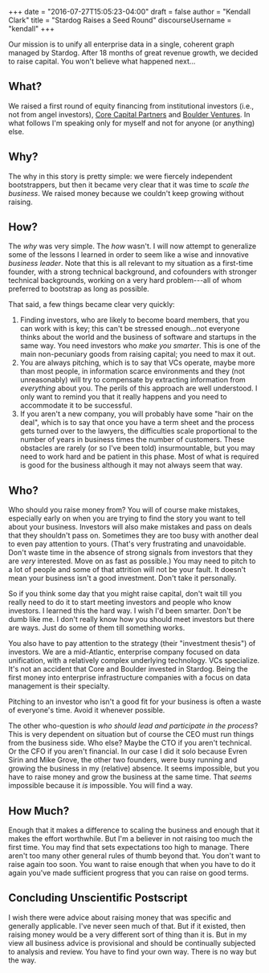 +++
date = "2016-07-27T15:05:23-04:00"
draft =  false
author = "Kendall Clark"
title = "Stardog Raises a Seed Round"
discourseUsername = "kendall"
+++

Our mission is to unify all enterprise data in a single, coherent graph managed
by Stardog. After 18 months of great revenue growth, we decided to raise
capital. You won't believe what happened next... <!--more-->

## What?

We raised a first round of equity financing from institutional investors (i.e.,
not from angel investors), [Core Capital Partners](http://core-capital.com) and
[Boulder Ventures](http://boulderventures.com). In what follows I'm speaking
only for myself and not for anyone (or anything) else.

## Why?

The why in this story is pretty simple: we were fiercely independent
bootstrappers, but then it became very clear that it was time to *scale the
business*. We raised money because we couldn't keep growing without raising.

## How?

The *why* was very simple. The *how* wasn't. I will now attempt to generalize
some of the lessons I learned in order to seem like a wise and innovative
*business leader*. Note that this is all relevant to my situation as a
first-time founder, with a strong technical background, and cofounders with
stronger technical backgrounds, working on a very hard problem---all of whom
preferred to bootstrap as long as possible.

That said, a few things became clear very quickly:

1. Finding investors, who are likely to become board members, that you can work
   with is key; this can't be stressed enough...not everyone thinks about the
   world and the business of software and startups in the same way. You need
   investors who *make you smarter*. This is one of the main non-pecuniary goods
   from raising capital; you need to max it out.
1. You are always pitching, which is to say that VCs operate, maybe more than
   most people, in information scarce environments and they (not unreasonably)
   will try to compensate by extracting information from *everything* about you.
   The perils of this approach are well understood. I only want to remind you
   that it really happens and you need to accommodate it to be successful.
1. If you aren't a new company, you will probably have some "hair on the deal",
   which is to say that once you have a term sheet and the process gets turned
   over to the lawyers, the difficulties scale proportional to the number of
   years in business times the number of customers. These obstacles are rarely
   (or so I've been told) insurmountable, but you may need to work hard and be
   patient in this phase. Most of what is required is good for the business
   although it may not always seem that way.
   
## Who?

Who should you raise money from? You will of course make mistakes, especially
early on when you are trying to find the story you want to tell about your
business. Investors will also make mistakes and pass on deals that they
shouldn't pass on. Sometimes they are too busy with another deal to even pay
attention to yours. (That's very frustrating and unavoidable. Don't waste time
in the absence of strong signals from investors that they are *very* interested.
Move on as fast as possible.) You may need to pitch to a lot of people and some
of that attrition will not be your fault. It doesn't mean your business isn't a
good investment. Don't take it personally.

So if you think some day that you might raise capital, don't wait till you
really need to do it to start meeting investors and people who know investors. I
learned this the hard way. I wish I'd been smarter. Don't be dumb like me. I
don't really know how you should meet investors but there are ways. Just do some
of them till something works.

You also have to pay attention to the strategy (their "investment thesis") of
investors. We are a mid-Atlantic, enterprise company focused on data
unification, with a relatively complex underlying technology. VCs specialize.
It's not an accident that Core and Boulder invested in Stardog. Being the first
money into enterprise infrastructure companies with a focus on data management
is their specialty.

Pitching to an investor who isn't a good fit for your business is often a waste
of everyone's time. Avoid it whenever possible.

The other who-question is *who should lead and participate in the process*? This
is very dependent on situation but of course the CEO must run things from the
business side. Who else? Maybe the CTO if you aren't technical. Or the CFO if
you aren't financial. In our case I did it solo because Evren Sirin and Mike
Grove, the other two founders, were busy running and growing the business in my
(relative) absence. It seems impossible, but you have to raise money and grow
the business at the same time. That *seems* impossible because it *is*
impossible. You will find a way.

## How Much? 

Enough that it makes a difference to scaling the business and enough that it
makes the effort worthwhile. But I'm a believer in not raising too much the
first time. You may find that sets expectations too high
to manage. There aren't too many other general rules of thumb beyond that. You
don't want to raise again too soon. You want to raise enough that when you have
to do it again you've made sufficient progress that you can raise on good terms.

## Concluding Unscientific Postscript

I wish there were advice about raising money that was specific and generally
applicable. I've never seen much of that. But if it existed, then raising money
would be a very different sort of thing than it is. But in my view all business
advice is provisional and should be continually subjected to analysis and
review. You have to find your own way. There is no way but the way.
